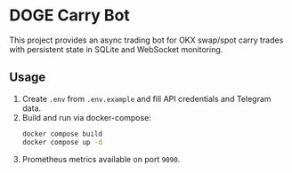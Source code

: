 # DOGE Carry Bot

This project provides an async trading bot for OKX swap/spot carry trades with
persistent state in SQLite and WebSocket monitoring.

## Usage

1. Create `.env` from `.env.example` and fill API credentials and Telegram data.
2. Build and run via docker-compose:
   ```bash
   docker compose build
   docker compose up -d
   ```
3. Prometheus metrics available on port `9090`.
